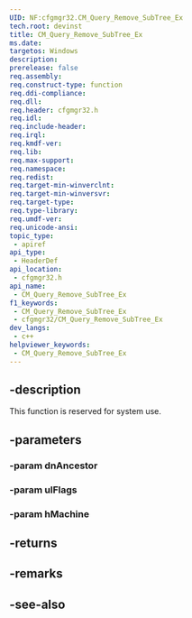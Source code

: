 ```yaml
---
UID: NF:cfgmgr32.CM_Query_Remove_SubTree_Ex
tech.root: devinst
title: CM_Query_Remove_SubTree_Ex
ms.date: 
targetos: Windows
description: 
prerelease: false
req.assembly: 
req.construct-type: function
req.ddi-compliance: 
req.dll: 
req.header: cfgmgr32.h
req.idl: 
req.include-header: 
req.irql: 
req.kmdf-ver: 
req.lib: 
req.max-support: 
req.namespace: 
req.redist: 
req.target-min-winverclnt: 
req.target-min-winversvr: 
req.target-type: 
req.type-library: 
req.umdf-ver: 
req.unicode-ansi: 
topic_type:
 - apiref
api_type:
 - HeaderDef
api_location:
 - cfgmgr32.h
api_name:
 - CM_Query_Remove_SubTree_Ex
f1_keywords:
 - CM_Query_Remove_SubTree_Ex
 - cfgmgr32/CM_Query_Remove_SubTree_Ex
dev_langs:
 - c++
helpviewer_keywords:
 - CM_Query_Remove_SubTree_Ex
---
```


## -description

This function is reserved for system use.

## -parameters

### -param dnAncestor

### -param ulFlags

### -param hMachine

## -returns

## -remarks

## -see-also

